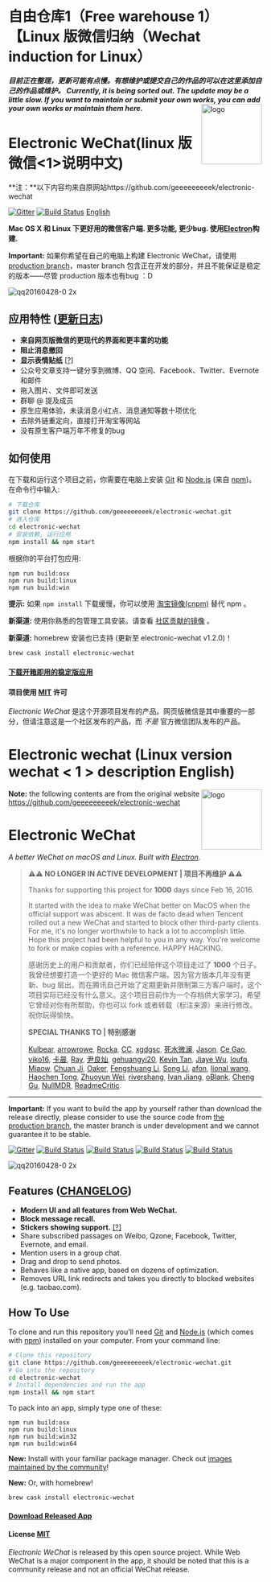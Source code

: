 # 自由仓库1（Free warehouse 1）【Linux 版微信归纳（Wechat induction for Linux）
***目前正在整理，更新可能有点慢。有想维护或提交自己的作品的可以在这里添加自己的作品或维护。
Currently, it is being sorted out. The update may be a little slow. If you want to maintain or submit your own works, you can add your own works or maintain them here.***
<img src="assets/icon.png" alt="logo" height="120" align="right" />

# Electronic WeChat(linux 版微信<1>说明中文)
**注：**以下内容均来自原网站https://github.com/geeeeeeeeek/electronic-wechat

[![Gitter](https://badges.gitter.im/geeeeeeeeek/electronic-wechat.svg)](https://gitter.im/geeeeeeeeek/electronic-wechat?utm_source=badge&utm_medium=badge&utm_campaign=pr-badge&utm_content=body_badge)  [![Build Status](https://travis-ci.org/geeeeeeeeek/electronic-wechat.svg?branch=master)](https://travis-ci.org/geeeeeeeeek/electronic-wechat)  [English](README.md)

**Mac OS X 和 Linux 下更好用的微信客户端. 更多功能, 更少bug. 使用[Electron](https://github.com/atom/electron)构建.** 

**Important:** 如果你希望在自己的电脑上构建 Electronic WeChat，请使用 [production branch](https://github.com/geeeeeeeeek/electronic-wechat/tree/production)，master branch 包含正在开发的部分，并且不能保证是稳定的版本——尽管 production 版本也有bug ：D 

![qq20160428-0 2x](https://cloud.githubusercontent.com/assets/7262715/14876747/ff691ade-0d49-11e6-8435-cb1fac91b3c2.png)

## 应用特性 ([更新日志](CHANGELOG.md))

-  **来自网页版微信的更现代的界面和更丰富的功能**
-  **阻止消息撤回**
-  **显示表情贴纸** [[?]](https://github.com/geeeeeeeeek/electronic-wechat/issues/2)
-  公众号文章支持一键分享到微博、QQ 空间、Facebook、Twitter、Evernote 和邮件
-  拖入图片、文件即可发送
-  群聊 @ 提及成员
-  原生应用体验，未读消息小红点、消息通知等数十项优化
-  去除外链重定向，直接打开淘宝等网站
-  没有原生客户端万年不修复的bug

## 如何使用

在下载和运行这个项目之前，你需要在电脑上安装 [Git](https://git-scm.com) 和 [Node.js](https://nodejs.org/en/download/) (来自 [npm](https://www.npmjs.com/))。在命令行中输入:

``` bash
# 下载仓库
git clone https://github.com/geeeeeeeeek/electronic-wechat.git
# 进入仓库
cd electronic-wechat
# 安装依赖, 运行应用
npm install && npm start
```

根据你的平台打包应用:

``` shell
npm run build:osx
npm run build:linux
npm run build:win
```

**提示:** 如果 `npm install` 下载缓慢，你可以使用 [淘宝镜像(cnpm)](http://npm.taobao.org/) 替代 npm 。

**新渠道:** 使用你熟悉的包管理工具安装。请查看 [社区贡献的镜像](https://github.com/geeeeeeeeek/electronic-wechat/wiki/System-Support-Matrix#%E7%A4%BE%E5%8C%BA%E8%B4%A1%E7%8C%AE%E7%9A%84%E5%AE%89%E8%A3%85%E5%8C%85) 。

**新渠道:** homebrew 安装也已支持 (更新至 electronic-wechat v1.2.0)！

```bash
brew cask install electronic-wechat
```

#### [下载开箱即用的稳定版应用](https://github.com/geeeeeeeeek/electronic-wechat/releases)

#### 项目使用 [MIT](LICENSE.md) 许可

*Electronic WeChat* 是这个开源项目发布的产品。网页版微信是其中重要的一部分，但请注意这是一个社区发布的产品，而 *不是* 官方微信团队发布的产品。


# Electronic wechat (Linux version wechat < 1 > description English)
<img src="assets/icon.png" alt="logo" height="120" align="right" />

**Note:** the following contents are from the original website https://github.com/geeeeeeeeek/electronic-wechat

# Electronic WeChat

*A better WeChat on macOS and Linux. Built with [Electron](https://github.com/atom/electron).*

> **⚠️⚠️ NO LONGER IN ACTIVE DEVELOPMENT | 项目不再维护 ⚠️⚠️** 
> 
> Thanks for supporting this project for **1000** days since Feb 16, 2016. 
> 
> It started with the idea to make WeChat better on MacOS when the official support was abscent. It was de facto dead when Tencent rolled out a new WeChat and started to block other third-party clients. For me, it's no longer worthwhile to hack a lot to accomplish little. Hope this project had been helpful to you in any way. You're welcome to fork or make copies with a reference. HAPPY HACKING.
>
> 感谢历史上的用户和贡献者，你们已经陪伴这个项目走过了 **1000** 个日子。我曾经想要打造一个更好的 Mac 微信客户端，因为官方版本几年没有更新、bug 层出。而在腾讯自己开始了定期更新并限制第三方客户端时，这个项目实际已经没有什么意义。这个项目目前作为一个存档供大家学习。希望它曾经对你有所帮助，你也可以 fork 或者转载（标注来源）来进行修改。祝你玩得愉快。
>
> **SPECIAL THANKS TO | 特别感谢**
> 
> [Kulbear](https://github.com/Kulbear), 
> [arrowrowe](https://github.com/arrowrowe), 
> [Rocka](https://github.com/rocka), 
> [CC](https://github.com/iamcc), 
> [xgdgsc](https://github.com/xgdgsc), 
> [死水微澜](https://github.com/ripples-alive), 
> [Jason](https://github.com/gzzhanghao), 
> [Ce Gao](https://github.com/gaocegege), 
> [viko16](https://github.com/viko16), 
> [卡晨](https://github.com/awmleer), 
> [Ray](https://github.com/ray26), 
> [尹良灿](https://github.com/wenLiangcan), 
> [gehuangyi20](https://github.com/gehuangyi20), 
> [Kevin Tan](https://github.com/stkevintan), 
> [Jiaye Wu](https://github.com/wujysh), 
> [loufq](https://github.com/loufq), 
> [Miaow](https://github.com/miaowing), 
> [Chuan Ji](https://github.com/jichu4n), 
> [Oaker](https://github.com/cyio), 
> [Fengshuang Li](https://github.com/lfs1102), 
> [Song Li](https://github.com/boltomli), 
> [afon](https://github.com/samurai00), 
> [lional wang](https://github.com/3dseals), 
> [Haochen Tong](https://github.com/hexchain), 
> [Zhuoyun Wei](https://github.com/wzyboy), 
> [rivershang](https://github.com/rivershang), 
> [Ivan Jiang](https://github.com/iplus26), 
> [oBlank](https://github.com/oblank), 
> [Cheng Gu](https://github.com/gucheen), 
> [NullMDR](https://github.com/NullMDR), 
> [ReadmeCritic](https://github.com/ReadmeCritic).
---

**Important:** If you want to build the app by yourself rather than download the release directly, please consider to use the source code from [the production branch](https://github.com/geeeeeeeeek/electronic-wechat/tree/production), the master branch is under development and we cannot guarantee it to be stable.

[![Gitter](https://badges.gitter.im/geeeeeeeeek/electronic-wechat.svg)](https://gitter.im/geeeeeeeeek/electronic-wechat?utm_source=badge&utm_medium=badge&utm_campaign=pr-badge&utm_content=body_badge)
[![Build Status](https://travis-ci.org/geeeeeeeeek/electronic-wechat.svg?branch=master)](https://travis-ci.org/geeeeeeeeek/electronic-wechat)
[![Build Status](https://img.shields.io/github/stars/geeeeeeeeek/electronic-wechat.svg)](https://github.com/geeeeeeeeek/electronic-wechat)
[![Build Status](https://img.shields.io/github/forks/geeeeeeeeek/electronic-wechat.svg)](https://github.com/geeeeeeeeek/electronic-wechat)
[![Build Status](https://img.shields.io/badge/README-切换语言-yellow.svg)](README_zh.md)

![qq20160428-0 2x](https://cloud.githubusercontent.com/assets/7262715/14876747/ff691ade-0d49-11e6-8435-cb1fac91b3c2.png)

## Features ([CHANGELOG](CHANGELOG.md))

- **Modern UI and all features from Web WeChat.**
- **Block message recall.**
- **Stickers showing support.** [[?]](https://github.com/geeeeeeeeek/electronic-wechat/issues/2)
- Share subscribed passages on Weibo, Qzone, Facebook, Twitter, Evernote, and email.
- Mention users in a group chat.
- Drag and drop to send photos.
- Behaves like a native app, based on dozens of optimization.
- Removes URL link redirects and takes you directly to blocked websites (e.g. taobao.com).

## How To Use

To clone and run this repository you'll need [Git](https://git-scm.com) and [Node.js](https://nodejs.org/en/download/) (which comes with [npm](https://www.npmjs.com/)) installed on your computer. From your command line:

``` bash
# Clone this repository
git clone https://github.com/geeeeeeeeek/electronic-wechat.git
# Go into the repository
cd electronic-wechat
# Install dependencies and run the app
npm install && npm start
```

To pack into an app, simply type one of these:

``` shell
npm run build:osx
npm run build:linux
npm run build:win32
npm run build:win64
```

**New:** Install with your familiar package manager. Check out [images maintained by the community](https://github.com/geeeeeeeeek/electronic-wechat/wiki/System-Support-Matrix#%E7%A4%BE%E5%8C%BA%E8%B4%A1%E7%8C%AE%E7%9A%84%E5%AE%89%E8%A3%85%E5%8C%85)!

**New:** Or, with homebrew!

```bash
brew cask install electronic-wechat
```

#### [Download Released App](https://github.com/geeeeeeeeek/electronic-wechat/releases)

#### License [MIT](LICENSE.md)

*Electronic WeChat* is released by this open source project. While Web WeChat is a major component  in the app, it should be noted that this is a community release and not an official WeChat release.
